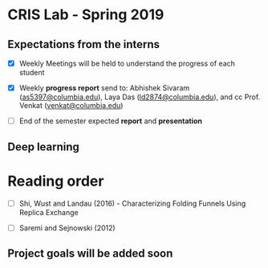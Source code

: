 # CRIS Lab - Spring 2019

## Expectations from the interns

- [X] Weekly Meetings will be held to understand the progress of each student

- [X] Weekly **progress report** send to: Abhishek Sivaram (as5397@columbia.edu), Laya Das (ld2874@columbia.edu), and cc  Prof. Venkat (venkat@columbia.edu)

- [ ] End of the semester expected **report** and **presentation** 


## Deep learning
# Reading order
- [ ] Shi, Wust and Landau (2016) - Characterizing Folding Funnels Using Replica Exchange
- [ ] Saremi and Sejnowski (2012)


## Project goals will be added soon


